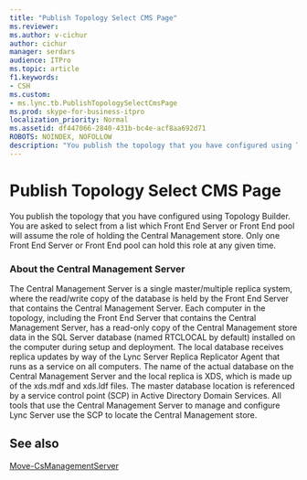 ```yaml
---
title: "Publish Topology Select CMS Page"
ms.reviewer: 
ms.author: v-cichur
author: cichur
manager: serdars
audience: ITPro
ms.topic: article
f1.keywords:
- CSH
ms.custom:
- ms.lync.tb.PublishTopologySelectCmsPage
ms.prod: skype-for-business-itpro
localization_priority: Normal
ms.assetid: df447066-2840-431b-bc4e-acf8aa692d71
ROBOTS: NOINDEX, NOFOLLOW
description: "You publish the topology that you have configured using Topology Builder. You are asked to select from a list which Front End Server or Front End pool will assume the role of holding the Central Management store. Only one Front End Server or Front End pool can hold this role at any given time."
---
```


# Publish Topology Select CMS Page
 
You publish the topology that you have configured using Topology Builder. You are asked to select from a list which Front End Server or Front End pool will assume the role of holding the Central Management store. Only one Front End Server or Front End pool can hold this role at any given time. 
  
### About the Central Management Server
The Central Management Server is a single master/multiple replica system, where the read/write copy of the database is held by the Front End Server that contains the Central Management Server. Each computer in the topology, including the Front End Server that contains the Central Management Server, has a read-only copy of the Central Management store data in the SQL Server database (named RTCLOCAL by default) installed on the computer during setup and deployment. The local database receives replica updates by way of the Lync Server Replica Replicator Agent that runs as a service on all computers. The name of the actual database on the Central Management Server and the local replica is XDS, which is made up of the xds.mdf and xds.ldf files. The master database location is referenced by a service control point (SCP) in Active Directory Domain Services. All tools that use the Central Management Server to manage and configure Lync Server use the SCP to locate the Central Management store.
  
## See also

[Move-CsManagementServer](/powershell/module/skype/move-csmanagementserver?view=skype-ps)